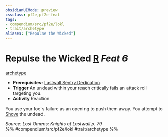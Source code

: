 ```yaml
---
obsidianUIMode: preview
cssclass: pf2e,pf2e-feat
tags:
- compendium/src/pf2e/lokl
- trait/archetype
aliases: ["Repulse the Wicked"]
---
```

# Repulse the Wicked  [R](/rules/core-rulebook/chapter-9-playing-the-game.md#Actions "Reaction") *Feat 6*  
[archetype](/rules/traits/archetype.md)  

- **Prerequisites**: [Lastwall Sentry Dedication](/compendium/feats/lastwall-sentry-dedication-lowg.md)
- **Trigger** An undead within your reach critically fails an attack roll targeting you.
- **Activity** Reaction

You use your foe's failure as an opening to push them away. You attempt to [Shove](/rules/actions/shove.md) the undead.

*Source: Lost Omens: Knights of Lastwall p. 79*  
%% #compendium/src/pf2e/lokl #trait/archetype %%